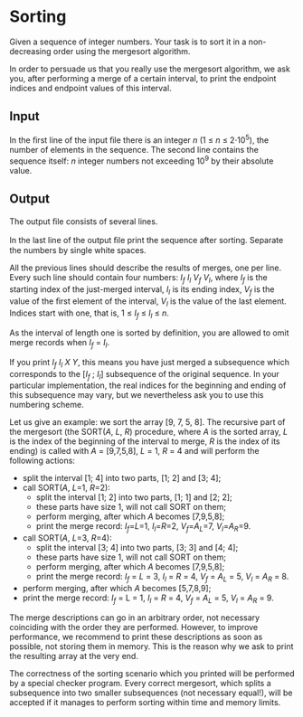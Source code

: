 # Sorting

Given a sequence of integer numbers. Your task is to sort it in a non-decreasing order using the mergesort algorithm.

In order to persuade us that you really use the mergesort algorithm, we ask you, after performing a merge of a certain interval, to print the endpoint indices and endpoint values of this interval.

## Input

In the ﬁrst line of the input ﬁle there is an integer *n* (1 ≤ *n* ≤ 2⋅10<sup>5</sup>), the number of elements in the sequence. The second line contains the sequence itself: *n* integer numbers not exceeding 10<sup>9</sup> by their absolute value.

## Output

The output ﬁle consists of several lines.

In the last line of the output ﬁle print the sequence after sorting. Separate the numbers by single white spaces.

All the previous lines should describe the results of merges, one per line. Every such line should contain four numbers: *I<sub>f</sub>* *I<sub>l</sub>* *V<sub>f</sub>* *V<sub>l</sub>*, where *I<sub>f</sub>* is the starting index of the just-merged interval, *I<sub>l</sub>* is its ending index, *V<sub>f</sub>* is the value of the ﬁrst element of the interval, *V<sub>l</sub>* is the value of the last element. Indices start with one, that is, 1 ≤ *I<sub>f</sub>* ≤ *I<sub>l</sub>* ≤ *n*.

As the interval of length one is sorted by definition, you are allowed to omit merge records when *I<sub>f</sub>* = *I<sub>l</sub>*.

If you print *I<sub>f</sub>* *I<sub>l</sub>* *X* *Y*, this means you have just merged a subsequence which corresponds to the [*I<sub>f</sub>* ; *I<sub>l</sub>*] subsequence of the original sequence. In your particular implementation, the real indices for the beginning and ending of this subsequence may vary, but we nevertheless ask you to use this numbering scheme.

Let us give an example: we sort the array [9, 7, 5, 8]. The recursive part of the mergesort (the SORT(*A*, *L*, *R*) procedure, where *A* is the sorted array, *L* is the index of the beginning of the interval to merge, *R* is the index of its ending) is called with *A* = [9,7,5,8], *L* = 1, *R* = 4 and will perform the following actions:

* split the interval [1; 4] into two parts, [1; 2] and [3; 4];
* call SORT(*A*, *L*=1, *R*=2):
    * split the interval [1; 2] into two parts, [1; 1] and [2; 2];
    * these parts have size 1, will not call SORT on them;
    * perform merging, after which *A* becomes [7,9,5,8];
    * print the merge record: *I<sub>f</sub>*=*L*=1, *I<sub>l</sub>*=*R*=2, *V<sub>f</sub>*=*A<sub>L</sub>*=7, *V<sub>l</sub>*=*A<sub>R</sub>*=9.
* call SORT(*A*, *L*=3, *R*=4):
    * split the interval [3; 4] into two parts, [3; 3] and [4; 4];
    * these parts have size 1, will not call SORT on them;
    * perform merging, after which *A* becomes [7,9,5,8];
    * print the merge record: *I<sub>f</sub>* = *L* = 3, *I<sub>l</sub>* = *R* = 4, *V<sub>f</sub>* = *A<sub>L</sub>* = 5, *V<sub>l</sub>* = *A<sub>R</sub>* = 8.
* perform merging, after which *A* becomes [5,7,8,9];
* print the merge record: *I<sub>f</sub>* = L = 1, *I<sub>l</sub>* = *R* = 4, *V<sub>f</sub>* = *A<sub>L</sub>* = 5, *V<sub>l</sub>* = *A<sub>R</sub>* = 9.

The merge descriptions can go in an arbitrary order, not necessary coinciding with the order they are performed. However, to improve performance, we recommend to print these descriptions as soon as possible, not storing them in memory. This is the reason why we ask to print the resulting array at the very end.

The correctness of the sorting scenario which you printed will be performed by a special checker program. Every correct mergesort, which splits a subsequence into two smaller subsequences (not necessary equal!), will be accepted if it manages to perform sorting within time and memory limits.